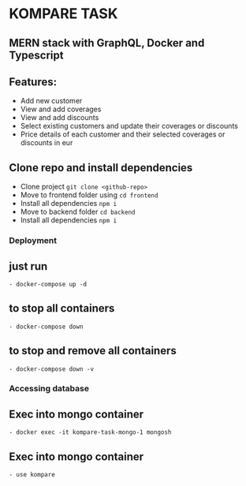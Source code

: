 # KOMPARE TASK

## MERN stack with GraphQL, Docker and Typescript

## Features:
 - Add new customer
 - View and add coverages
 - View and add discounts
 - Select existing customers and update their coverages or discounts
 - Price details of each customer and their selected coverages or discounts in eur

## Clone repo and install dependencies
 - Clone project `git clone <github-repo>`
 - Move to frontend folder using `cd frontend`
 - Install all dependencies `npm i`
 - Move to backend folder `cd backend`
 - Install all dependencies `npm i`

### Deployment

## just run
    - docker-compose up -d

## to stop all containers
    - docker-compose down

## to stop and remove all containers
    - docker-compose down -v

### Accessing database

## Exec into mongo container
    - docker exec -it kompare-task-mongo-1 mongosh

## Exec into mongo container
    - use kompare
